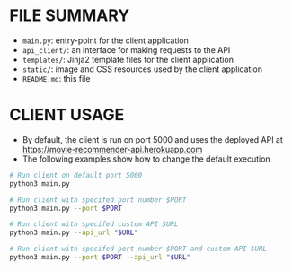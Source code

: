 FILE SUMMARY
============

* `main.py`: entry-point for the client application
* `api_client/`: an interface for making requests to the API
* `templates/`: Jinja2 template files for the client application
* `static/`: image and CSS resources used by the client application
* `README.md`: this file

CLIENT USAGE
============

* By default, the client is run on port 5000 and uses
the deployed API at <https://movie-recommender-api.herokuapp.com>
* The following examples show how to change the default execution

```sh
# Run client on default port 5000
python3 main.py

# Run client with specifed port number $PORT
python3 main.py --port $PORT

# Run client with specifed custom API $URL
python3 main.py --api_url "$URL"

# Run client with specifed port number $PORT and custom API $URL
python3 main.py --port $PORT --api_url "$URL"
```
